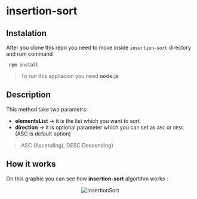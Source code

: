 # insertion-sort

## Instalation
After you clone this repo you need to move inside ```insertion-sort``` directory and rum command

``` npm install```

> To run this appliacion you need **node.js**

## Description

This method take two parametrs:

 - **elementsList** -> it is the list which you want to sort
 - **direction** -> it is optional parameter which you can set as ```ASC``` or ```DESC``` (ASC is default option)

 > ASC (Ascending), DESC Descending)

## How it works
On this graphic you can see how **insertion-sort** algortihm works :
<p align="center">
  <img src="https://i.stack.imgur.com/hIlN4.png?raw=true" alt="InsertionSort"/>
</p>
